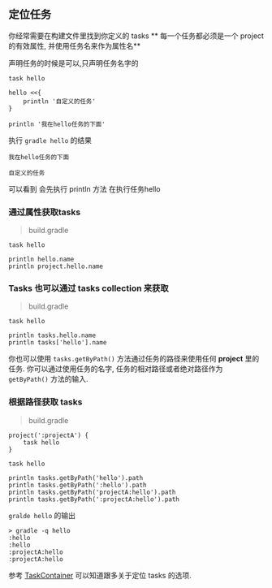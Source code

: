 ## 定位任务

你经常需要在构建文件里找到你定义的 tasks
**
每一个任务都必须是一个 project 的有效属性, 并使用任务名来作为属性名**

声明任务的时候是可以,只声明任务名字的

```
task hello

hello <<{
    println '自定义的任务'
}

println '我在hello任务的下面'

```

执行 `gradle hello` 的结果

```
我在hello任务的下面

自定义的任务

```

可以看到 会先执行 println 方法 在执行任务hello


### 通过属性获取tasks

> build.gradle

```
task hello

println hello.name
println project.hello.name

```

### Tasks 也可以通过 tasks collection 来获取

> build.gradle

```
task hello

println tasks.hello.name
println tasks['hello'].name

```

你也可以使用 `tasks.getByPath()` 方法通过任务的路径来使用任何 **project** 里的任务. 你可以通过使用任务的名字, 任务的相对路径或者绝对路径作为 `getByPath()` 方法的输入.


### 根据路径获取 tasks

> build.gradle

```
project(':projectA') {
    task hello
}

task hello

println tasks.getByPath('hello').path
println tasks.getByPath(':hello').path
println tasks.getByPath('projectA:hello').path
println tasks.getByPath(':projectA:hello').path

```

`gralde hello` 的输出

```
> gradle -q hello
:hello
:hello
:projectA:hello
:projectA:hello

```

参考 [TaskContainer](https://docs.gradle.org/current/javadoc/org/gradle/api/tasks/TaskContainer.html) 可以知道跟多关于定位 tasks 的选项.
